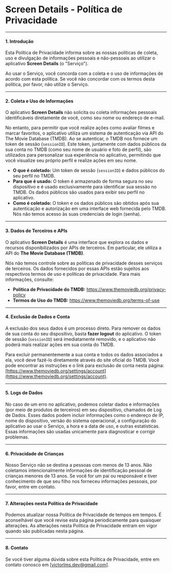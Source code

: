 # Screen Details - Política de Privacidade

---

#### 1. Introdução

Esta Política de Privacidade informa sobre as nossas políticas de coleta, uso e divulgação de informações pessoais e não-pessoais ao utilizar o aplicativo **Screen Details** (o "Serviço").

Ao usar o Serviço, você concorda com a coleta e o uso de informações de acordo com esta política. Se você não concordar com os termos desta política, por favor, não utilize o Serviço.

---

#### 2. Coleta e Uso de Informações

O aplicativo **Screen Details** não solicita ou coleta informações pessoais identificáveis diretamente de você, como seu nome ou endereço de e-mail.

No entanto, para permitir que você realize ações como avaliar filmes e marcar favoritos, o aplicativo utiliza um sistema de autenticação via API do The Movie Database (TMDB). Ao se autenticar, o TMDB nos fornece um token de sessão (`sessionID`). Este token, juntamente com dados públicos da sua conta no TMDB (como seu nome de usuário e foto de perfil), são utilizados para personalizar sua experiência no aplicativo, permitindo que você visualize seu próprio perfil e realize ações em seu nome.

* **O que é coletado:** Um token de sessão (`sessionID`) e dados públicos do seu perfil no TMDB.
* **Para que é usado:** O token é armazenado de forma segura no seu dispositivo e é usado exclusivamente para identificar sua sessão no TMDB. Os dados públicos são usados para exibir seu perfil no aplicativo.
* **Como é coletado:** O token e os dados públicos são obtidos após sua autenticação e autorização em uma interface web fornecida pelo TMDB. Nós não temos acesso às suas credenciais de login (senha).

---

#### 3. Dados de Terceiros e APIs

O aplicativo **Screen Details** é uma interface que explora os dados e recursos disponibilizados por APIs de terceiros. Em particular, ele utiliza a API do **The Movie Database (TMDB)**.

Nós não temos controle sobre as políticas de privacidade desses serviços de terceiros. Os dados fornecidos por essas APIs estão sujeitos aos respectivos termos de uso e políticas de privacidade. Para mais informações, consulte:

* **Política de Privacidade do TMDB:** https://www.themoviedb.org/privacy-policy
* **Termos de Uso do TMDB:** https://www.themoviedb.org/terms-of-use

---

#### 4. Exclusão de Dados e Conta

A exclusão dos seus dados é um processo direto. Para remover os dados de sua conta do seu dispositivo, basta **fazer logout** do aplicativo. O token de sessão (`sessionID`) será imediatamente removido, e o aplicativo não poderá mais realizar ações em sua conta do TMDB.

Para excluir permanentemente a sua conta e todos os dados associados a ela, você deve fazê-lo diretamente através do site oficial do TMDB. Você pode encontrar as instruções e o link para exclusão de conta nesta página: [https://www.themoviedb.org/settings/account](https://www.themoviedb.org/settings/account).

---

#### 5. Logs de Dados

No caso de um erro no aplicativo, podemos coletar dados e informações (por meio de produtos de terceiros) em seu dispositivo, chamados de Log de Dados. Esses dados podem incluir informações como o endereço de IP, nome do dispositivo, versão do sistema operacional, a configuração do aplicativo ao usar o Serviço, a hora e a data de uso, e outras estatísticas. Essas informações são usadas unicamente para diagnosticar e corrigir problemas.

---

#### 6. Privacidade de Crianças

Nosso Serviço não se destina a pessoas com menos de 13 anos. Não coletamos intencionalmente informações de identificação pessoal de crianças menores de 13 anos. Se você for um pai ou responsável e tiver conhecimento de que seu filho nos forneceu informações pessoais, por favor, entre em contato.

---

#### 7. Alterações nesta Política de Privacidade

Podemos atualizar nossa Política de Privacidade de tempos em tempos. É aconselhável que você revise esta página periodicamente para quaisquer alterações. As alterações nesta Política de Privacidade entram em vigor quando são publicadas nesta página.

---

#### 8. Contato

Se você tiver alguma dúvida sobre esta Política de Privacidade, entre em contato conosco em [victorlms.dev@gmail.com].
